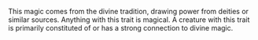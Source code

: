 This magic comes from the divine tradition, drawing power from deities or similar sources. Anything with this trait is magical. A creature with this trait is primarily constituted of or has a strong connection to divine magic.